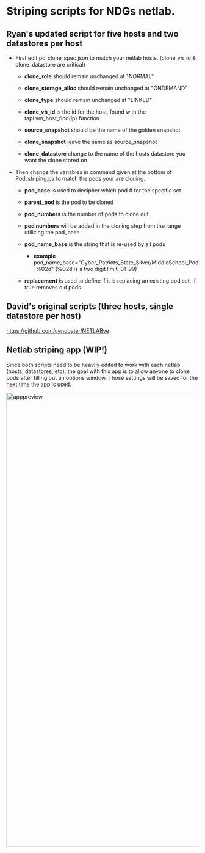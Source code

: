 # Striping scripts for NDGs netlab.
## Ryan's updated script for five hosts and two datastores per host

- First edit pc_clone_spec.json to match your netlab hosts. (clone_vh_id & clone_datastore are critical)
  -    **clone_role** should remain unchanged at "NORMAL"
  
  -    **clone_storage_alloc** should remain unchanged at "ONDEMAND"

  -    **clone_type** should remain unchanged at "LINKED"

  -    **clone_vh_id** is the id for the host, found with the tapi.vm_host_find(ip) function 

  -    **source_snapshot** should be the name of the golden snapshot 

  -    **clone_snapshot** leave the same as source_snapshot

  -    **clone_datastore** change to the name of the hosts datastore you want the clone stored on 


- Then change the variables in command given at the bottom of Pod_striping.py to match the pods your are cloning.
  -    **pod_base** is used to decipher which pod # for the specific set

  -    **parent_pod** is the pod to be cloned

  -    **pod_numbers** is the number of pods to clone out

  -    **pod numbers** will be added in the cloning step from the range utilizing the pod_base

  -    **pod_name_base** is the string that is re-used by all pods

       - **example** pod_name_base="Cyber_Patriots_State_Silver/MiddleSchool_Pod-%02d"     (%02d is a two digit limit, 01-99)

  -    **replacement** is used to define if it is replacing an existing pod set, if true removes old pods

## David's original scripts (three hosts, single datastore per host)
https://github.com/cenobyter/NETLABve


## Netlab striping app (WIP!)

Since both scripts need to be heavliy edited to work with each netlab (hosts, datastores, etc), the goal with this app is to allow anyone to clone pods after filling out an options window. Those settings will be saved for the next time the app is used. 

<img width="1189" alt="apppreview" src="https://github.com/user-attachments/assets/3efbd329-6d0b-4dac-9afa-4156d74a0e6a" />


